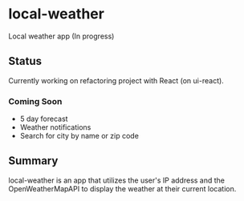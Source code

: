 # local-weather
Local weather app (In progress)

## Status
Currently working on refactoring project with React (on ui-react).

### Coming Soon
* 5 day forecast
* Weather notifications
* Search for city by name or zip code

## Summary
local-weather is an app that utilizes the user's IP address and the OpenWeatherMapAPI to display the weather at their current location.

